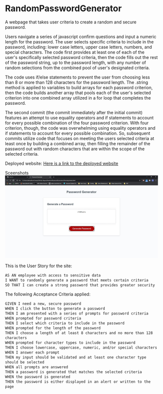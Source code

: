 # RandomPasswordGenerator
A webpage that takes user criteria to create a random and secure password.

Users navigate a series of javascript confirm questions and input a numeric length for the password.  The user  selects specific criteria to include in the password, including: lower case letters, upper case letters, numbers, and special characters.  The code first provides at least one of each of the user's specifically selected password criteria, then the code fills out the rest of the password string, up to the password length, with any number of random selections from the combined pool of user's designated criteria.

The code uses if/else statements to prevent the user from choosing less than 8 or more than 128 characters for the password length.  The .string method is applied to variables to build arrays for each password criterion, then the code builds another array that pools each of the user's selected criterion into one combined array utilized in a for loop that completes the password.

The second commit (the commit immediately after the initial commit) features an attempt to use equality operators and if statements to account for every possible combination of the four password criterion.  With four criterion, though, the code was overwhelming using equality operators and if statements to account for every possible combination.  So, subsequent commits utilize code that focuses on meeting the users selected criteria at least once by building a combined array, then filling the remainder of the password out with random characters that are within the scope of the selected criteria.

Deployed website:
[Here is a link to the deployed website](https://esmondkim.github.io/RandomPasswordGenerator/) 

Sceenshots
![And a screenshot](/Assets/passwordgen.jpg)

This is the User Story for the site:
```
AS AN employee with access to sensitive data
I WANT to randomly generate a password that meets certain criteria
SO THAT I can create a strong password that provides greater security
```

The following Acceptance Criteria applied:
```
GIVEN I need a new, secure password
WHEN I click the button to generate a password
THEN I am presented with a series of prompts for password criteria
WHEN prompted for password criteria
THEN I select which criteria to include in the password
WHEN prompted for the length of the password
THEN I choose a length of at least 8 characters and no more than 128 characters
WHEN prompted for character types to include in the password
THEN I choose lowercase, uppercase, numeric, and/or special characters
WHEN I answer each prompt
THEN my input should be validated and at least one character type should be selected
WHEN all prompts are answered
THEN a password is generated that matches the selected criteria
WHEN the password is generated
THEN the password is either displayed in an alert or written to the page



